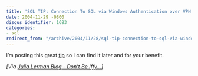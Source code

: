```yaml
---
title: 'SQL TIP: Connection To SQL via Windows Authentication over VPN'
date: 2004-11-29 -0800
disqus_identifier: 1683
categories:
- sql
redirect_from: "/archive/2004/11/28/sql-tip-connection-to-sql-via-windows-authentication-over-vpn.aspx/"
---
```


I’m posting this great
[tip](http://sqljunkies.com/WebLog/roman/archive/2004/11/28/5296.aspx "Connection to SQL")
so I can find it later and for your benefit.

*[Via [Julia Lerman Blog - Don’t Be
Iffy...](http://www.thedatafarm.com/blog/PermaLink.aspx?guid=52ecf26f-f9d5-457f-9438-360a029aefcd "Julia Lerman")]*


